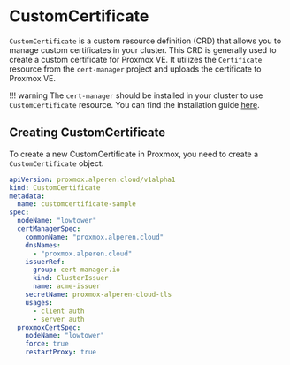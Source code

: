 # CustomCertificate

`CustomCertificate` is a custom resource definition (CRD) that allows you to manage custom certificates in your cluster. This CRD is generally used to create a custom certificate for Proxmox VE. It utilizes the `Certificate` resource from the `cert-manager` project and uploads the certificate to Proxmox VE.

!!! warning
    The `cert-manager` should be installed in your cluster to use `CustomCertificate` resource. You can find the installation guide [here](https://cert-manager.io/docs/installation/kubernetes/).

## Creating CustomCertificate

To create a new CustomCertificate in Proxmox, you need to create a `CustomCertificate` object.

```yaml
apiVersion: proxmox.alperen.cloud/v1alpha1
kind: CustomCertificate
metadata:
  name: customcertificate-sample
spec:
  nodeName: "lowtower"
  certManagerSpec:
    commonName: "proxmox.alperen.cloud"
    dnsNames:
      - "proxmox.alperen.cloud"
    issuerRef:
      group: cert-manager.io
      kind: ClusterIssuer
      name: acme-issuer
    secretName: proxmox-alperen-cloud-tls
    usages: 
      - client auth
      - server auth
  proxmoxCertSpec: 
    nodeName: "lowtower"
    force: true
    restartProxy: true
```
